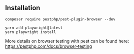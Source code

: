 ## Installation

```shell
composer require pestphp/pest-plugin-browser --dev
 
yarn add playwright@latest
yarn playwright install
```

More details on browser testing with pest can be found here: https://pestphp.com/docs/browser-testing